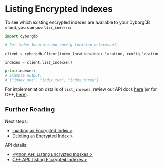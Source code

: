 # Listing Encrypted Indexes

To see which existing encrypted indexes are available to your CyborgDB client, you can use `list_indexes`:

```python
import cyborgdb

# Set index location and config location beforehand...

client = cyborgdb.Client(index_location=index_location, config_location=config_location)

indexes = client.list_indexes()

print(indexes)
# Example output:
# ["index_one", "index_two", "index_three"]
```

For implementation details of `list_indexes`, review our API docs [here](../../reference/python/py-api.md#list-indexes) (or for C++, [here](../../reference/cpp/cpp-api.md#listindexes)).

## Further Reading

Next steps:

- [Loading an Encrypted Index >](./2.2.loading-encrypted-index.md)
- [Deleting an Encrypted Index >](./2.5.deleting-encrypted-index.md)

API details:

- [Python API: Listing Encrypted Indexes >](../../reference/python/py-api.md#list-indexes)
- [C++ API: Listing Encrypted Indexes >](../../reference/cpp/cpp-api.md#listindexes)